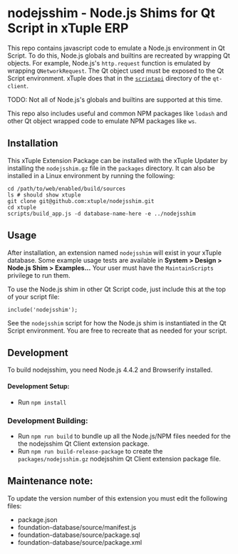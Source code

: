 # nodejsshim -  Node.js Shims for Qt Script in xTuple ERP

This repo contains javascript code to emulate a Node.js environment in Qt Script.
To do this, Node.js globals and builtins are recreated by wrapping Qt objects.
For example, Node.js's `http.request` function is emulated by wrapping
`QNetworkRequest`. The Qt object used must be exposed to the Qt Script
environment. xTuple does that in the [`scriptapi`](https://github.com/xtuple/qt-client/tree/4_10_x/scriptapi)
directory of the `qt-client`.

TODO: Not all of Node.js's globals and builtins are supported at this time.

This repo also includes useful and common NPM packages like `lodash` and other
Qt object wrapped code to emulate NPM packages like `ws`.

## Installation
This xTuple Extension Package can be installed with the xTuple Updater by
installing the `nodejsshim.gz` file in the `packages` directory. It can also
be installed in a Linux environment by running the following:

```
cd /path/to/web/enabled/build/sources
ls # should show xtuple
git clone git@github.com:xtuple/nodejsshim.git
cd xtuple
scripts/build_app.js -d database-name-here -e ../nodejsshim

```

## Usage
After installation, an extension named `nodejsshim` will exist in your xTuple
database. Some example usage tests are available in
**System > Design > Node.js Shim > Examples...**
Your user must have the `MaintainScripts` privilege to run them.

To use the Node.js shim in other Qt Script code, just include this at the top
of your script file:
```
include('nodejsshim');
```
See the `nodejsshim` script for how the Node.js shim is instantiated in the
Qt Script environment. You are free to recreate that as needed for your script.

## Development

To build nodejsshim, you need Node.js 4.4.2 and Browserify installed.

#### Development Setup:
* Run `npm install`

### Development Building:
* Run `npm run build` to bundle up all the Node.js/NPM files needed for the the nodejsshim Qt Client extension package.
* Run `npm run build-release-package` to create the `packages/nodejsshim.gz` nodejsshim Qt Client extension package file.

## Maintenance note:

To update the version number of this extension you must edit the following files:

* package.json
* foundation-database/source/manifest.js
* foundation-database/source/package.sql
* foundation-database/source/package.xml

